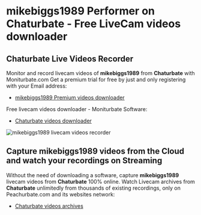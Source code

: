 # mikebiggs1989 Performer on Chaturbate - Free LiveCam videos downloader

## Chaturbate Live Videos Recorder

Monitor and record livecam videos of **mikebiggs1989** from **Chaturbate** with Moniturbate.com
Get a premium trial for free by just and only registering with your Email address:
* [mikebiggs1989 Premium videos downloader](https://moniturbate.com/request-demo-licence-key.html)

Free livecam videos downloader - Moniturbate Software:
* [Chaturbate videos downloader](https://moniturbate.com/moniturbate-download-software.html)

![mikebiggs1989 livecam videos recorder](https://peachurnet.com/templates/moniturbate-software.png)


## Capture mikebiggs1989 videos from the Cloud and watch your recordings on Streaming

Without the need of downloading a software, capture **mikebiggs1989** livecam videos from **Chaturbate** 100% online.
Watch Livecam archives from **Chaturbate** unlimitedly from thousands of existing recordings, only on Peachurbate.com and its websites network:
* [Chaturbate videos archives](https://peachurnet.com/)